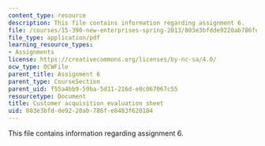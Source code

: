 ```yaml
---
content_type: resource
description: This file contains information regarding assignment 6.
file: /courses/15-390-new-enterprises-spring-2013/803e3bfdde9220ab786fe8483f620184_MIT15_390S13_assgn6sheet.pdf
file_type: application/pdf
learning_resource_types:
- Assignments
license: https://creativecommons.org/licenses/by-nc-sa/4.0/
ocw_type: OCWFile
parent_title: Assignment 6
parent_type: CourseSection
parent_uid: f55a4bb9-59ba-5d11-216d-e0c067067c55
resourcetype: Document
title: Customer acquisition evaluation sheet
uid: 803e3bfd-de92-20ab-786f-e8483f620184
---
```

This file contains information regarding assignment 6.